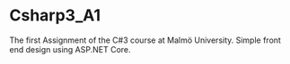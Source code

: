 # Csharp3_A1
The first Assignment of the C#3 course at Malmö University. Simple front end design using ASP.NET Core.
